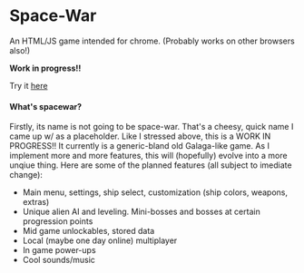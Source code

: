 # Space-War
An HTML/JS game intended for chrome. 
(Probably works on other browsers also!)

**Work in progress!!**

Try it <a href = "http://niwhsa9.github.io/Space-War">here</a> 


<h4> What's spacewar? </h4>

Firstly, its name is not going to be space-war. That's a cheesy, quick name I came up w/ as a placeholder. Like I stressed above, this is a WORK IN PROGRESS!! It currently is a generic-bland old Galaga-like game. 
As I implement more and more features, this will (hopefully) evolve into a more unqiue thing. Here are some of the planned features (all subject to imediate change): 
<ul> 
   <li>Main menu, settings, ship select, customization (ship colors, weapons, extras)</li>
   <li>Unique alien AI and leveling. Mini-bosses and bosses at certain progression points</li>
   <li> Mid game unlockables, stored data </li>
   <li> Local (maybe one day online) multiplayer</li>
   <li>In game power-ups</li>
   <li>Cool sounds/music</li>

</ul>
